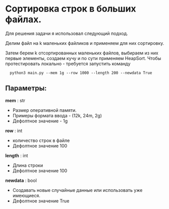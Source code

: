 # Сортировка строк в больших файлах.

Для решения задачи я использовал следующий подход. 

Делим файл на k маленьких файликов и применяем для них сортировку.

Затем берем k отсортированных маленьких файлов, выбираем из них первые элементы, создаем кучу и по сути применяем HeapSort. 
Чтобы протестировать локально - требуется запустить команду 

  ```
    python3 main.py --mem 1g --row 1000 --length 200 --newdata True
  ```

## Параметры:

  __mem__ : str
      
  * Размер оперативной памяти. 
  * Примеры формата ввода - (12k, 24m, 2g)
  * Дефолтное значение - 1g
  
  __row__ : int 
  * количество строк в файле
  * Дефолтное значение 100
  
  __length__ : int
  * Длина строки
  * Дефолтное значение 100
  
  __newdata__ : bool 
  * Создавать новые случайные данные или использовать уже имеющиеся.
  * Дефолтное значение True 
  
  
  
  
  

